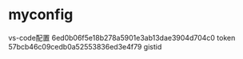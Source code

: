 # myconfig
vs-code配置
6ed0b06f5e18b278a5901e3ab13dae3904d704c0  token
57bcb46c09cedb0a52553836ed3e4f79  gistid

